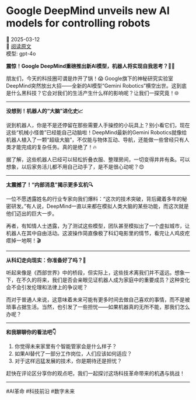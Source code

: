 # Google DeepMind unveils new AI models for controlling robots

📅 2025-03-12  
🔗 [阅读原文](https://techcrunch.com/2025/03/12/google-deepmind-unveils-new-ai-models-for-controlling-robots/)  
模型: gpt-4o

**震惊！Google DeepMind重磅推出新AI模型，机器人将实现自我思考？🤖💡**

朋友们，今天的科技圈可谓是炸开了锅！😱 Google旗下的神秘研究实验室DeepMind突然放出大招——全新的AI模型“Gemini Robotics”横空出世。这到底是什么黑科技？它会对我们的生活产生什么样的影响呢？让我们一探究竟！🌐

---

**没想到！机器人的“大脑”进化史📈**

说到机器人，你是不是还停留在那些需要人手操控的小玩具上？别小看它们，现在这些“机械小怪兽”已经能自己动脑啦！DeepMind最新的Gemini Robotics就像给机器人植入了一颗“超级大脑”，不仅能与物体互动、导航，还能做一些曾经只有人类才能完成的复杂任务。真的是绝了！🔥

据了解，这些机器人已经可以轻松折叠衣服、整理房间，一切变得井井有条。可以想象，以后家务活儿都不用自己动手了，是不是很心动呢？😍

---

**太震撼了！“内部消息”揭示更多玄机🔍**

一位不愿透露姓名的行业专家向我们爆料：“这次的技术突破，背后藏着多年的秘密研发。”有人说，DeepMind一直以来都在模拟人类大脑的某些功能，而这次就是他们迈出的巨大一步。

再者，有知情人士透露，为了测试这些模型，团队甚至模拟出了一个虚拟城市，让机器人在其中自由活动。这波操作简直像极了科幻电影里的情节，看完让人鸡皮疙瘩掉一地啊！🎬

---

**从科幻走向现实：你准备好了吗？👾**

听起来像是《西部世界》中的桥段，但实际上，这些技术离我们并不遥远。想象一下，在不久的将来，我们是否会亲眼见证机器人成为家庭中的重要成员？这种变化会不会引发伦理和法律上的争议呢？

而对于普通人来说，这意味着未来可能有更多时间去做自己喜欢的事情，而不是被琐事占据生活。当然，也引发了一些担忧——如果机器真的无所不能，那我们怎么办呢？

---

**和我聊聊你的看法吧👇**

1. 你觉得未来家里有个智能管家会是什么样子？
2. 如果AI替代了一部分工作岗位，人们应该如何适应？
3. 对于这样迅猛发展的技术，你是期待还是担忧？

赶快在评论区分享你的观点吧，我们一起探讨这场科技革命带来的机遇与挑战！

---

#AI革命 #科技前沿 #数字未来
